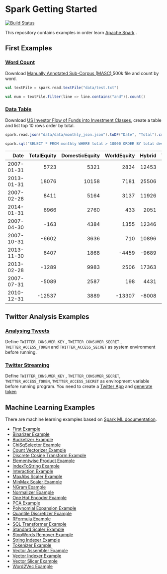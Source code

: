 # Spark Getting Started 

[![Build Status](https://travis-ci.org/rayyildiz/spark-getting-started.svg?branch=master)](https://travis-ci.org/rayyildiz/spark-getting-started)

This repository contains examples in order learn [Apache Spark](https://spark.apache.org/) . 

## First Examples 


### [Word Count](src/main/scala/dev/rayyildiz/examples/WordCount.scala) 

Download [Manually Annotated Sub-Corpus (MASC) ](http://www.anc.org/data/masc/) 500k file and count by word. 

```scala
val textFile = spark.read.textFile("data/test.txt")

val num = textFile.filter(line => line.contains("and")).count()
```


### [Data Table](src/main/scala/dev/rayyildiz/examples/DataTable.scala) 


Download [US Investor Flow of Funds into Investment Classes](http://datahub.io/core/investor-flow-of-funds-us), create a table and list top 10 rows order by total.

```scala
spark.read.json("data/data/monthly_json.json").toDF("Date", "Total").createTempView("monthly")

spark.sql("SELECT * FROM monthly WHERE total > 10000 ORDER BY total desc").show(10)
```


|      Date|TotalEquity|DomesticEquity|WorldEquity|Hybrid|TotalBond|TaxableBond|MunicipalBond|Total|
|---------:|----------:|-------------:|----------:|-----:|--------:|----------:|------------:|----:|
|2007-01-31|       5723|          5321|       2834| 12453|    47972|      15287|        27364|21641|
|2013-01-31|      18076|         10158|       7181| 25506|    79929|      32687|        37084|19009|
|2007-02-28|       8411|          5164|       3137| 11926|    45533|      15064|        25306|16895|
|2014-01-31|       6966|          2760|        433|  2051|    29005|       2484|        23761|16795|
|2007-04-30|       -163|          4384|       1355| 12346|    34148|      13701|        16063|16225|
|2007-10-31|      -6602|          3636|        710| 10896|    24580|      11605|         9339|15941|
|2013-11-30|       6407|          1868|      -4459| -9689|    10046|     -14147|        22326|15918|
|2013-02-28|      -1289|          9983|       2506| 17363|    44318|      19869|        14465|15754|
|2007-07-31|      -5089|          2587|        198|  4431|    17118|       4630|         9901|14990|
|2010-12-31|     -12537|          3889|     -13307| -8008|   -16144|     -21314|         1281|13818|

## Twitter Analysis Examples

### [Analysing Tweets](src/main/scala/dev/rayyildiz/examples/AnalyzingTweets.scala)

Define ```TWITTER_CONSUMER_KEY``` , ```TWITTER_CONSUMER_SECRET``` , ```TWITTER_ACCESS_TOKEN``` and ```TWITTER_ACCESS_SECRET``` as  system environment  before running. 



### [Twitter Streaming](src/main/scala/dev/rayyildiz/examples/TwitterStreaming.scala)
 
Define ```TWITTER_CONSUMER_KEY``` , ```TWITTER_CONSUMER_SECRET```, ```TWITTER_ACCESS_TOKEN```, ```TWITTER_ACCESS_SECRET``` as enviropment variable before running program.
You need to create a [Twitter App](https://apps.twitter.com/)  and [generate token](https://developer.twitter.com/en/docs/basics/authentication/guides/access-tokens)


## Machine Learning Examples

There are machine learning examples based on [Spark ML documentation](https://spark.apache.org/docs/latest/ml-guide.html). 

- [First Example](src/main/scala/dev/rayyildiz/examples/ml/FirstExample.scala)
- [Binarizer Example](src/main/scala/dev/rayyildiz/examples/ml/BinarizerExample.scala)
- [Bucketizer Example](src/main/scala/dev/rayyildiz/examples/ml/BucketizerExample.scala)
- [ChiSqSelector Example](src/main/scala/dev/rayyildiz/examples/ml/ChiSqSelectorExample.scala)
- [Count Vectorizer Example](src/main/scala/dev/rayyildiz/examples/ml/CountVectorizerExample.scala)
- [Discrete Cosine Transform Example](src/main/scala/dev/rayyildiz/examples/ml/DiscreteCosineTransformExample.scala)
- [Elementwise Product Example](src/main/scala/dev/rayyildiz/examples/ml/ElementwiseProductExample.scala)
- [IndexToString Example](src/main/scala/dev/rayyildiz/examples/ml/IndexToStringExample.scala)
- [Interaction Example](src/main/scala/dev/rayyildiz/examples/ml/InteractionExample.scala)
- [MaxAbs Scaler Example](src/main/scala/dev/rayyildiz/examples/ml/MaxAbsScalerExample.scala)
- [MinMax Scaler Example](src/main/scala/dev/rayyildiz/examples/ml/MinMaxScalerExample.scala)
- [NGram Example](src/main/scala/dev/rayyildiz/examples/ml/NGramExample.scala)
- [Normalizer Example](src/main/scala/dev/rayyildiz/examples/ml/NormalizerExample.scala)
- [One Hot Encoder Example](src/main/scala/dev/rayyildiz/examples/ml/OneHotEncoderExample.scala)
- [PCA Example](src/main/scala/dev/rayyildiz/examples/ml/PCAExample.scala)
- [Polynomial Expansion Example](src/main/scala/dev/rayyildiz/examples/ml/PolynomialExpansionExample.scala)
- [Quantile Discretizer Example](src/main/scala/dev/rayyildiz/examples/ml/QuantileDiscretizerExample.scala)
- [RFormula Example](src/main/scala/dev/rayyildiz/examples/ml/RFormulaExample.scala)
- [SQL Transformer Example](src/main/scala/dev/rayyildiz/examples/ml/SQLTransformerExample.scala)
- [Standard Scaler Example](src/main/scala/dev/rayyildiz/examples/ml/StandardScalerExample.scala)
- [StopWords Remover Example](src/main/scala/dev/rayyildiz/examples/ml/StopWordsRemoverExample.scala)
- [String Indexer Example](src/main/scala/dev/rayyildiz/examples/ml/StringIndexerExample.scala)
- [Tokenizer Example](src/main/scala/dev/rayyildiz/examples/ml/TokenizerExample.scala)
- [Vector Assembler Example](src/main/scala/dev/rayyildiz/examples/ml/VectorAssemblerExample.scala)
- [Vector Indexer Example](src/main/scala/dev/rayyildiz/examples/ml/VectorIndexerExample.scala)
- [Vector Slicer Example](src/main/scala/dev/rayyildiz/examples/ml/VectorSlicerExample.scala)
- [Word2Vec Example](src/main/scala/dev/rayyildiz/examples/ml/Word2VecExample.scala)
